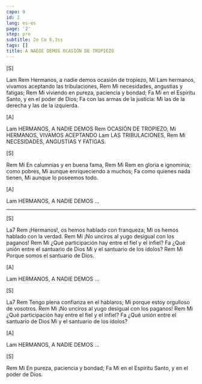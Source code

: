 ```yaml
---
capo: 0
id: 2
lang: es-es
page: '2'
step: pre
subtitle: 2o Co 6,3ss
tags: []
title: A NADIE DEMOS OCASIÓN DE TROPIEZO
---
```


[S]

Lam                                   Rem
Hermanos, a nadie demos ocasión de tropiezo,
    Mi                                     Lam
hermanos, vivamos aceptando las tribulaciones,
Rem                        Mi
necesidades, angustias y fatigas;
Rem                                Mi
viviendo en pureza, paciencia y bondad;
               Fa                       Mi
en el Espíritu Santo, y en el poder de Dios;
                       Fa
con las armas de la justicia:
                                 Mi
las de la derecha y las de la izquierda.

[A]

Lam
HERMANOS, A NADIE DEMOS
               Rem
OCASIÓN DE TROPIEZO,
    Mi
HERMANOS, VIVAMOS ACEPTANDO
            Lam
LAS TRIBULACIONES,
Rem                        Mi
NECESIDADES, ANGUSTIAS Y FATIGAS.

[S]

Rem                     Mi
En calumnias y en buena fama,
Rem              Mi           Rem
en gloria e ignominia; como pobres,
                        Mi
aunque enriqueciendo a muchos;
                  Fa
como quienes nada tienen,
                   Mi
aunque lo poseemos todo.

[A]

Lam
HERMANOS, A NADIE DEMOS ...

---

[S]

La7                                  Rem
¡Hermanos!, os hemos hablado con franqueza;
                           Mi
os hemos hablado con la verdad.
Rem                                    Mi
¡No unciros al yugo desigual con los paganos!
Rem                                         Mi
¿Qué participación hay entre el fiel y el infiel?
                                  Fa
¿Qué unión entre el santuario de Dios
                      Mi
y el santuario de los ídolos?
Rem                           Mi
Porque somos el santuario de Dios.

[A]

Lam
HERMANOS, A NADIE DEMOS ...

[S]

La7                            Rem
Tengo plena confianza en el hablaros;
                            Mi
porque estoy orgulloso de vosotros.
Rem                                    Mi
¡No unciros al yugo desigual con los paganos!
Rem                                         Mi
¿Qué participación hay entre el fiel y el infiel?
                                  Fa
¿Qué unión entre el santuario de Dios
                      Mi
y el santuario de los ídolos?

[A]

Lam
HERMANOS, A NADIE DEMOS ...

[S]

Rem                        Mi
En pureza, paciencia y bondad;
               Fa                       Mi
en el Espíritu Santo, y en el poder de Dios.

